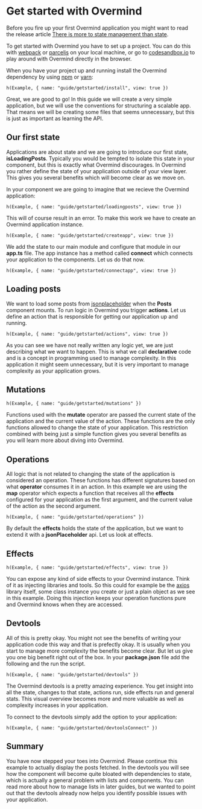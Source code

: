 # Get started with Overmind

Before you fire up your first Overmind application you might want to read the release article [There is more to state management than state](https://medium.com/@christianalfoni/there-is-more-to-state-management-than-state-60ad75e24ea6).

To get started with Overmind you have to set up a project. You can do this with [webpack](https://webpack.js.org/) or [parceljs](https://parceljs.org/) on your local machine, or go to [codesandbox.io](https://codesandbox.io/) to play around with Overmind directly in the browser.

When you have your project up and running install the Overmind dependency by using [npm](https://www.npmjs.com/) or [yarn](https://yarnpkg.com/en/):

```marksy
h(Example, { name: "guide/getstarted/install", view: true })
```

Great, we are good to go! In this guide we will create a very simple application, but we will use the conventions for structuring a scalable app. That means we will be creating some files that seems unnecessary, but this is just as important as learning the API.

## Our first state

Applications are about state and we are going to introduce our first state, **isLoadingPosts**. Typically you would be tempted to isolate this state in your component, but this is exactly what Overmind discourages. In Overmind you rather define the state of your application outside of your view layer. This gives you several benefits which will become clear as we move on.

In your component we are going to imagine that we recieve the Overmind application:

```marksy
h(Example, { name: "guide/getstarted/loadingposts", view: true })
```

This will of course result in an error. To make this work we have to create an Overmind application instance.

```marksy
h(Example, { name: "guide/getstarted/createapp", view: true })
```

We add the state to our main module and configure that module in our **app.ts** file. The app instance has a method called **connect** which connects your application to the components. Let us do that now.

```marksy
h(Example, { name: "guide/getstarted/connectapp", view: true })
```

## Loading posts

We want to load some posts from [jsonplaceholder](https://jsonplaceholder.typicode.com/) when the **Posts** component mounts. To run logic in Overmind you trigger **actions**. Let us define an action that is responsible for getting our application up and running.

```marksy
h(Example, { name: "guide/getstarted/actions", view: true })
```

As you can see we have not really written any logic yet, we are just describing what we want to happen. This is what we call **declarative** code and is a concept in programming used to manage complexity. In this application it might seem unnecessary, but it is very important to manage complexity as your application grows.

## Mutations

```marksy
h(Example, { name: "guide/getstarted/mutations" })
```

Functions used with the **mutate** operator are passed the current state of the application and the current value of the action. These functions are the only functions allowed to change the state of your application. This restriction combined with being just a simple function gives you several benefits as you will learn more about diving into Overmind.

## Operations

All logic that is not related to changing the state of the application is considered an operation. These functions has different signatures based on what **operator** consumes it in an action. In this example we are using the **map** operator which expects a function that receives all the **effects** configured for your application as the first argument, and the current value of the action as the second argument.

```marksy
h(Example, { name: "guide/getstarted/operations" })
```

By default the **effects** holds the state of the application, but we want to extend it with a **jsonPlaceholder** api. Let us look at effects.

## Effects

```marksy
h(Example, { name: "guide/getstarted/effects", view: true })
```

You can expose any kind of side effects to your Overmind instance. Think of it as injecting libraries and tools. So this could for example be the [axios]() library itself, some class instance you create or just a plain object as we see in this example. Doing this injection keeps your operation functions pure and Overmind knows when they are accessed.

## Devtools

All of this is pretty okay. You might not see the benefits of writing your application code this way and that is prefectly okay. It is usually when you start to manage more complexity the benefits become clear. But let us give you one big benefit right out of the box. In your **package.json** file add the following and the run the script.

```marksy
h(Example, { name: "guide/getstarted/devtools" })
```

The Overmind devtools is a pretty amazing experience. You get insight into all the state, changes to that state, actions run, side effects run and general stats. This visual overview becomes more and more valuable as well as complexity increases in your application. 

To connect to the devtools simply add the option to your application:

```marksy
h(Example, { name: "guide/getstarted/devtoolsConnect" })
```

## Summary

You have now stepped your toes into Overmind. Please continue this example to actually display the posts fetched. In the devtools you will see how the component will become quite bloated with dependencies to state, which is actually a general problem with lists and components. You can read more about how to manage lists in later guides, but we wanted to point out that the devtools already now helps you identify possible issues with your application.
